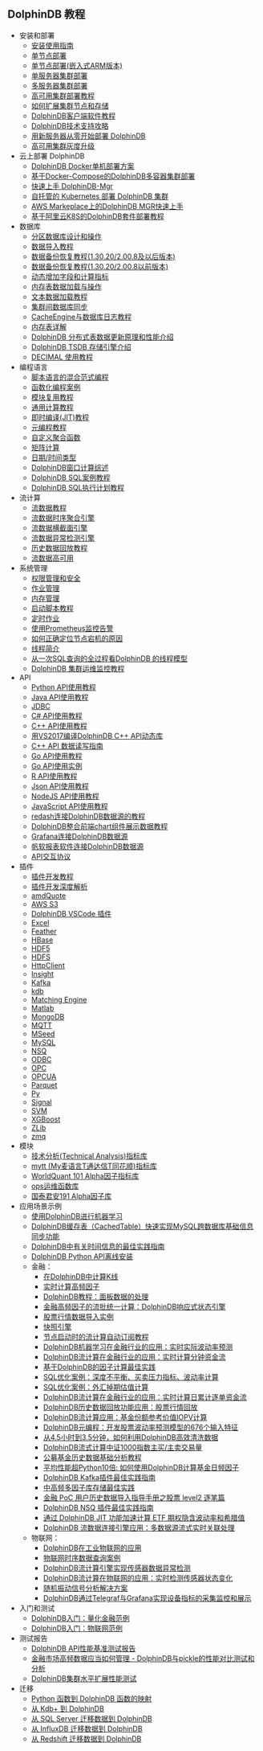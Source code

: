 ## DolphinDB 教程

- 安装和部署
    - [安装使用指南](dolphindb_user_guide.md)
    - [单节点部署](standalone_server.md)
    - [单节点部署(嵌入式ARM版本)](ARM_standalone_deploy.md)
    - [单服务器集群部署](single_machine_cluster_deploy.md)
    - [多服务器集群部署](multi_machine_cluster_deployment.md)
    - [高可用集群部署教程](ha_cluster_deployment.md)
    - [如何扩展集群节点和存储](scale_out_cluster.md)
    - [DolphinDB客户端软件教程](client_tool_tutorial.md)
    - [DolphinDB技术支持攻略](dolphindb_support.md)
    - [用新服务器从零开始部署 DolphinDB](deploy_dolphindb_on_new_server.md)
    - [高可用集群灰度升级](gray_scale_upgrade_ha.md)
- 云上部署 DolphinDB
    - [DolphinDB Docker单机部署方案](../../../dolphindb-k8s/blob/master/docker_single_deployment.md)
    - [基于Docker-Compose的DolphinDB多容器集群部署](../../../dolphindb-k8s/blob/master/docker-compose_high_cluster.md)
    - [快速上手 DolphinDB-Mgr](../../../dolphindb-k8s/blob/master/deploy_k8s_quickly.md)
    - [自托管的 Kubernetes 部署 DolphinDB 集群](../../../dolphindb-k8s/blob/master/k8s_deployment.md)
    - [AWS Markeplace上的DolphinDB MGR快速上手](../../../dolphindb-k8s/blob/master/k8s_deployment_in_AWS.md)
    - [基于阿里云K8S的DolphinDB套件部署教程](../../../dolphindb-k8s/blob/master/k8s_deployment_in_Aliyun.md)
- 数据库
    - [分区数据库设计和操作](database.md)
    - [数据导入教程](import_data.md)
    - [数据备份恢复教程(1.30.20/2.00.8及以后版本)](restore-backup.md)
    - [数据备份恢复教程(1.30.20/2.00.8以前版本)](backup_restore_before_208.md)
    - [动态增加字段和计算指标](add_column.md)
    - [内存表数据加载与操作](partitioned_in_memory_table.md)
    - [文本数据加载教程](import_csv.md)
    - [集群间数据库同步](data_synchronization_between_clusters.md)
    - [CacheEngine与数据库日志教程](redoLog_cacheEngine.md)
    - [内存表详解](in_memory_table.md)
    - [DolphinDB 分布式表数据更新原理和性能介绍](dolphindb_update.md)
    - [DolphinDB TSDB 存储引擎介绍](tsdb_engine.md)
    - [DECIMAL 使用教程](DECIMAL.md)
- 编程语言
    - [脚本语言的混合范式编程](hybrid_programming_paradigms.md)
    - [函数化编程案例](functional_programming_cases.md)
    - [模块复用教程](module_tutorial.md)
    - [通用计算教程](general_computing.md)
    - [即时编译(JIT)教程](jit.md)
    - [元编程教程](meta_programming.md)
    - [自定义聚合函数](udaf.md)
    - [矩阵计算](matrix.md)
    - [日期/时间类型](date_time.md)
    - [DolphinDB窗口计算综述](window_cal.md)    
    - [DolphinDB SQL案例教程](DolphinDB_SQL_Case_Tutorial.md)
    - [DolphinDB SQL执行计划教程](DolphinDB_Explain.md)
- 流计算
    - [流数据教程](streaming_tutorial.md)
    - [流数据时序聚合引擎](stream_aggregator.md)
    - [流数据横截面引擎](streaming_crossSectionalAggregator.md)
    - [流数据异常检测引擎](Anomaly_Detection_Engine.md)
    - [历史数据回放教程](historical_data_replay.md)
    - [流数据高可用](haStreamingTutorial.md)
- 系统管理
    - [权限管理和安全](ACL_and_Security.md)
    - [作业管理](job_management_tutorial.md)
    - [内存管理](memory_management.md)
    - [启动脚本教程](Startup.md)
    - [定时作业](scheduledJob.md)
    - [使用Prometheus监控告警](DolphinDB_monitor.md)
    - [如何正确定位节点宕机的原因](how_to_handle_crash.md)
    - [线程简介](thread_intro.md)
    - [从一次SQL查询的全过程看DolphinDB 的线程模型](thread_model_SQL.md)
    - [DolphinDB 集群运维监控教程](cluster_monitor.md)
- API
    - [Python API使用教程](../../../api_python3/blob/master/README_CN.md)
    - [Java API使用教程](../../../api-java/blob/master/README_CN.md)
    <!--先隐藏，等教程更新完毕再暴露 - [Java API使用实例](../../../api-java/blob/master/example/README_CN.md) -->
    - [JDBC](../../../jdbc/blob/master/README_CN.md)
    - [C# API使用教程](../../../api-csharp/blob/master/README_CN.md)
    - [C++ API使用教程](../../../api-cplusplus/blob/master/README_CN.md)
    - [用VS2017编译DolphinDB C++ API动态库](cpp_api_vs2017_tutorial.md)
    - [C++ API 数据读写指南](c%2B%2Bapi.md)
    - [Go API使用教程](../../../api-go/blob/master/README.md)
    - [Go API使用实例](../../../api-go/blob/master/example/README_CN.md)
    - [R API使用教程](../../../api-r/blob/master/README_CN.md)
    - [Json API使用教程](../../../api-json/blob/master/README_CN.md)
    - [NodeJS API使用教程](../../../api-nodejs/blob/master/README.md)
    - [JavaScript API使用教程](../../../api-javascript/blob/master/README.zh.md)
    - [redash连接DolphinDB数据源的教程](data_interface_for_redash.md)
    - [DolphinDB整合前端chart组件展示数据教程](web_chart_integration.md)
    - [Grafana连接DolphinDB数据源](../../../grafana-datasource/blob/master/README.zh.md)
    - [帆软报表软件连接DolphinDB数据源](FineReport_to_dolphindb.md)
    - [API交互协议](api_protocol.md)
- 插件
    - [插件开发教程](plugin_development_tutorial.md) 
    - [插件开发深度解析](plugin_advance.md)
    - [amdQuote](../../../DolphinDBPlugin/blob/release200/amdQuote/README.md)
    - [AWS S3](../../../DolphinDBPlugin/blob/release200/aws/README.md)
    - [DolphinDB VSCode 插件](vscode_extension.md)
    - [Excel](../../../excel-add-in)
    - [Feather](../../../DolphinDBPlugin/blob/release200/feather/README.md)
    - [HBase](../../../DolphinDBPlugin/blob/release200/hbase/README.md)
    - [HDF5](../../../DolphinDBPlugin/blob/release200/hdf5/README_CN.md)
    - [HDFS](../../../DolphinDBPlugin/blob/release200/hdfs/README.md)
    - [HttpClient](send_messages_external_systems.md)
    - [Insight](../../../DolphinDBPlugin/blob/release200/insight/README.md)
    - [Kafka](../../../DolphinDBPlugin/blob/release200/kafka/README_CN.md)
    - [kdb](../../../DolphinDBPlugin/blob/release200/kdb/README_CN.md)
    - [Matching Engine](../../../DolphinDBPlugin/blob/release200/MatchingEngine/README.md)
    - [Matlab](../../../DolphinDBPlugin/blob/release200/mat/README.md)
    - [MongoDB](../../../DolphinDBPlugin/blob/release200/mongodb/README_CN.md)
    - [MQTT](../../../DolphinDBPlugin/blob/release200/mqtt/README_CN.md)
    - [MSeed](../../../DolphinDBPlugin/blob/release200/mseed/README.md)
    - [MySQL](../../../DolphinDBPlugin/blob/release200/mysql/README_CN.md)
    - [NSQ](../../../DolphinDBPlugin/blob/release200/nsq/README.md)
    - [ODBC](../../../DolphinDBPlugin/blob/release200/odbc/README_CN.md)
    - [OPC](../../../DolphinDBPlugin/blob/release200/opc/README_CN.md)
    - [OPCUA](../../../DolphinDBPlugin/blob/release200/opcua/README_CN.md)
    - [Parquet](../../../DolphinDBPlugin/blob/release200/parquet/README_CN.md)
    - [Py](../../../DolphinDBPlugin/blob/release200/py/README_CN.md)
    - [Signal](../../../DolphinDBPlugin/blob/release200/signal/README_CN.md)
    - [SVM](../../../DolphinDBPlugin/blob/release200/svm/README_CN.md)
    - [XGBoost](../../../DolphinDBPlugin/blob/release200/xgboost/README_CN.md)
    - [ZLib](../../../DolphinDBPlugin/blob/release200/zlib/README_CN.md)
    - [zmq](../../../DolphinDBPlugin/blob/release200/zmq/README.md)
- 模块
    - [技术分析(Technical Analysis)指标库](../../../DolphinDBModules/blob/master/ta/README_CN.md) 
    - [mytt (My麦语言T通达信T同花顺)指标库](../../../DolphinDBModules/blob/master/mytt/README.md)
    - [WorldQuant 101 Alpha因子指标库](../../../DolphinDBModules/blob/master/wq101alpha/README_CN.md)
    - [ops运维函数库](../../../DolphinDBModules/blob/master/ops/README.md)
    - [国泰君安191 Alpha因子库](../../../DolphinDBModules/blob/master/gtja191Alpha/README_CN.md)
- 应用场景示例
    - [使用DolphinDB进行机器学习](machine_learning.md)
    - [DolphinDB缓存表（CachedTable）快速实现MySQL跨数据库基础信息同步功能](cachedtable.md)
    - [DolphinDB中有关时间信息的最佳实践指南](timezone.md)
    - [DolphinDB Python API离线安装](python_api_install_offline.md)
  - 金融：
    - [在DolphinDB中计算K线](OHLC.md) 
    - [实时计算高频因子](hf_factor_streaming.md)
    - [DolphinDB教程：面板数据的处理](panel_data.md)
    - [金融高频因子的流批统一计算：DolphinDB响应式状态引擎](reactive_state_engine.md)
    - [股票行情数据导入实例](stockdata_csv_import_demo.md)
    - [快照引擎](snapshot_engine.md)
    - [节点启动时的流计算自动订阅教程](streaming_auto_sub.md)
    - [DolphinDB机器学习在金融行业的应用：实时实际波动率预测](machine_learning_volatility.md)
    - [DolphinDB流计算在金融行业的应用：实时计算分钟资金流](streaming_capital_flow_order_by_order.md)
    - [基于DolphinDB的因子计算最佳实践](best_practice_for_factor_calculation.md)
    - [SQL优化案例：深度不平衡、买卖压力指标、波动率计算](sql_performance_optimization_wap_di_rv.md)
    - [SQL优化案例：外汇掉期估值计算](FxSwapValuation.md)
    - [DolphinDB流计算在金融行业的应用：实时计算日累计逐单资金流](streaming_capital_flow_daily.md)
    - [DolphinDB历史数据回放功能应用：股票行情回放](stock_market_replay.md)
    - [DolphinDB流计算应用：基金份额参考价值IOPV计算](streaming_IOPV.md)
    - [DolphinDB元编程：开发股票波动率预测模型的676个输入特征](metacode_derived_features.md)
    - [从4.5小时到3.5分钟，如何利用DolphinDB高效清洗数据](data_ETL.md)
    - [DolphinDB流式计算中证1000指数主买/主卖交易量](CSI_1000.md)
    - [公募基金历史数据基础分析教程](public_fund_basic_analysis.md)
    - [平均性能超Python10倍: 如何使用DolphinDB计算基金日频因子](fund_factor_contrasted_by_py.md)
    - [DolphinDB Kafka插件最佳实践指南](kafka_plugin_guide.md)
    - [中高频多因子库存储最佳实践](best_practices_for_multi_factor.md)
    - [金融 PoC 用户历史数据导入指导手册之股票 level2 逐笔篇](LoadDataForPoc.md)
    - [DolphinDB NSQ 插件最佳实践指南](best_implementation_for_NSQ_Plugin.md)
    - [通过 DolphinDB JIT 功能加速计算 ETF 期权隐含波动率和希腊值](IV_Greeks_Calculation_for_ETF_Options_Using_JIT.md)
    - [DolphinDB 流数据连接引擎应用：多数据源流式实时关联处理](streaming-real-time-correlation-processing.md)
  - 物联网：
    - [DolphinDB在工业物联网的应用](iot_demo.md)
    - [物联网时序数据查询案例](iot_query_case.md)
    - [DolphinDB流计算引擎实现传感器数据异常检测](iot_anomaly_detection.md)
    - [DolphinDB流计算在物联网的应用：实时检测传感器状态变化](DolphinDB_streaming_application_in_IOT.md)
    - [随机振动信号分析解决方案](Random_Vibration_Signal_Analysis_Solution.md)
    - [DolphinDB通过Telegraf与Grafana实现设备指标的采集监控和展示](DolphinDB_Telegraf_Grafana.md)
- 入门和测试
    - [DolphinDB入门：量化金融范例](quant_finance_examples.md)
    - [DolphinDB入门：物联网范例](iot_examples.md)
- 测试报告
    - [DolphinDB API性能基准测试报告](api_performance.md)
    - [金融市场高频数据应当如何管理 - DolphinDB与pickle的性能对比测试和分析](DolphinDB_pickle_comparison.md)
    - [DolphinDB集群水平扩展性能测试](Cluster_scale_out_performance_test.md)
- 迁移
    - [Python 函数到 DolphinDB 函数的映射](function_mapping_py.md)
    - [从 Kdb+ 到 DolphinDB](kdb_to_dolphindb.md)
    - [从 SQL Server 迁移数据到 DolphinDB](SQLServer_to_DolphinDB.md)
    - [从 InfluxDB 迁移数据到 DolphinDB](Migrate_data_from_InfluxDB_to_DolphinDB.md)
    - [从 Redshift 迁移数据到 DolphinDB](Migrate_data_from_Redshift_to_DolphinDB.md)


